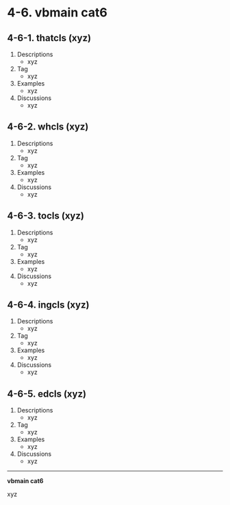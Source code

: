 # 4-6. vbmain cat6

## 4-6-1. thatcls (xyz)

1. Descriptions
    - xyz
2. Tag
    - xyz
3. Examples
    - xyz
4. Discussions
    - xyz

## 4-6-2. whcls (xyz)

1. Descriptions
    - xyz
2. Tag
    - xyz
3. Examples
    - xyz
4. Discussions
    - xyz

## 4-6-3. tocls (xyz)

1. Descriptions
    - xyz
2. Tag
    - xyz
3. Examples
    - xyz
4. Discussions
    - xyz

## 4-6-4. ingcls (xyz)

1. Descriptions
    - xyz
2. Tag
    - xyz
3. Examples
    - xyz
4. Discussions
    - xyz

## 4-6-5. edcls (xyz)

1. Descriptions
    - xyz
2. Tag
    - xyz
3. Examples
    - xyz
4. Discussions
    - xyz

---

**vbmain cat6**

xyz
